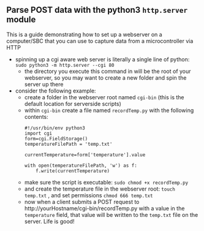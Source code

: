 ##  Parse POST data with the python3 `http.server` module  ##

This is a guide demonstrating how to set up a webserver on a computer/SBC that you can use to capture data from a microcontroller via HTTP

- spinning up a cgi aware web server is literally a single line of python: `sudo python3 -m http.server --cgi 80`
    - the directory you execute this command in will be the root of your webserver, so you may want to create a new folder and spin the server up there
- consider the following example:
    - create a folder in the webserver root named `cgi-bin` (this is the default location for serverside scripts) 
    - within `cgi-bin` create a file named `recordTemp.py` with the following contents:
        ```
        #!/usr/bin/env python3
        import cgi
        form=cgi.FieldStorage()
        temperatureFilePath = 'temp.txt'

        currentTemperature=form['temperature'].value

        with open(temperatureFilePath, 'w') as f:
            f.write(currentTemperature)
        ```
    - make sure the script is executable: `sudo chmod +x recordTemp.py`
    - and create the temperature file in the webserver root: `touch temp.txt` , and set permissions `chmod 666 temp.txt`
    - now when a client submits a POST request to http://yourHostname/cgi-bin/recordTemp.py with a value in the `temperature` field, that value will be written to the `temp.txt` file on the server. Life is good!
